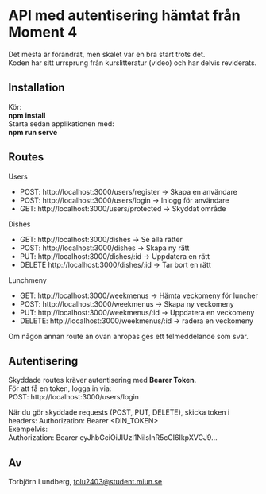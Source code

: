 # API med autentisering hämtat från Moment 4   
Det mesta är förändrat, men skalet var en bra start trots det.  
Koden har sitt urrsprung från kurslitteratur (video) och har delvis reviderats.  

## Installation  
Kör:   
**npm install**  
Starta sedan applikationen med:   
**npm run serve**  

## Routes  
Users     
* POST:     http://localhost:3000/users/register    -> Skapa en användare  
* POST:     http://localhost:3000/users/login 		-> Inlogg för användare  
* GET:      http://localhost:3000/users/protected   -> Skyddat område      

Dishes  
* GET:      http://localhost:3000/dishes            -> Se alla rätter
* POST:     http://localhost:3000/dishes            -> Skapa ny rätt
* PUT:      http://localhost:3000/dishes/:id        -> Uppdatera en rätt     
* DELETE    http://localhost:3000/dishes/:id        -> Tar bort en rätt  

Lunchmeny  
* GET:      http://localhost:3000/weekmenus         -> Hämta veckomeny för luncher
* POST:     http://localhost:3000/weekmenus         -> Skapa ny veckomeny
* PUT:      http://localhost:3000/weekmenus/:id     -> Uppdatera en veckomeny
* DELETE:   http://localhost:3000/weekmenus/:id     -> radera en veckomeny 

Om någon annan route än ovan anropas ges ett felmeddelande som svar.  

## Autentisering
Skyddade routes kräver autentisering med **Bearer Token**.  
För att få en token, logga in via:  
POST: http://localhost:3000/users/login

När du gör skyddade requests (POST, PUT, DELETE), skicka token i headers:
Authorization: Bearer <DIN_TOKEN>  
Exempelvis:   
Authorization: Bearer eyJhbGciOiJIUzI1NiIsInR5cCI6IkpXVCJ9...

## Av  
Torbjörn Lundberg, tolu2403@student.miun.se   

